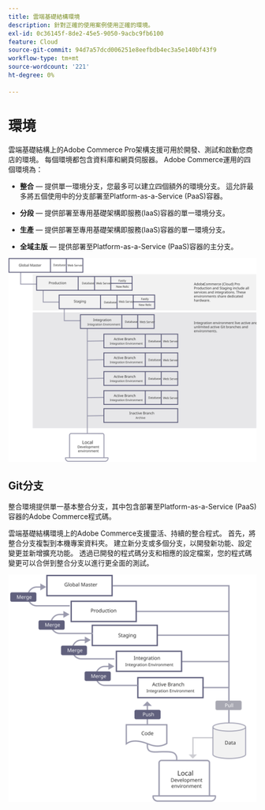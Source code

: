 ```yaml
---
title: 雲端基礎結構環境
description: 針對正確的使用案例使用正確的環境。
exl-id: 0c36145f-8de2-45e5-9050-9acbc9fb6100
feature: Cloud
source-git-commit: 94d7a57dcd006251e8eefbdb4ec3a5e140bf43f9
workflow-type: tm+mt
source-wordcount: '221'
ht-degree: 0%

---
```


# 環境

雲端基礎結構上的Adobe Commerce Pro架構支援可用於開發、測試和啟動您商店的環境。 每個環境都包含資料庫和網頁伺服器。 Adobe Commerce運用的四個環境為：

- **整合** — 提供單一環境分支，您最多可以建立四個額外的環境分支。 這允許最多將五個使用中的分支部署至Platform-as-a-Service (PaaS)容器。

- **分段** — 提供部署至專用基礎架構即服務(IaaS)容器的單一環境分支。

- **生產** — 提供部署至專用基礎架構即服務(IaaS)容器的單一環境分支。

- **全域主版** — 提供部署至Platform-as-a-Service (PaaS)容器的主分支。

![顯示Adobe Commerce雲端環境之間關係的圖表](../../../assets/playbooks/environment-diagram.svg)

## Git分支

整合環境提供單一基本整合分支，其中包含部署至Platform-as-a-Service (PaaS)容器的Adobe Commerce程式碼。

雲端基礎結構環境上的Adobe Commerce支援靈活、持續的整合程式。 首先，將整合分支複製到本機專案資料夾。 建立新分支或多個分支，以開發新功能、設定變更並新增擴充功能。 透過已開發的程式碼分支和相應的設定檔案，您的程式碼變更可以合併到整合分支以進行更全面的測試。

![圖表顯示Adobe Commerce雲端環境的Git型分支策略](../../../assets/playbooks/branching-diagram.svg)
